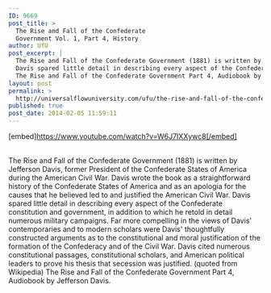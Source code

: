 ```yaml
---
ID: 9669
post_title: >
  The Rise and Fall of the Confederate
  Government Vol. 1, Part 4, History
author: UfU
post_excerpt: |
  The Rise and Fall of the Confederate Government (1881) is written by Jefferson Davis, former President of the Confederate States of America during the American Civil War. Davis wrote the book as a straightforward history of the Confederate States of America and as an apologia for the causes that he believed led to and justified the American Civil War.
  Davis spared little detail in describing every aspect of the Confederate constitution and government, in addition to which he retold in detail numerous military campaigns. Far more compelling in the views of Davis' contemporaries and to modern scholars were Davis' thoughtfully constructed arguments as to the constitutional and moral justification of the formation of the Confederacy and of the Civil War. Davis cited numerous constitutional passages, constitutional scholars, and American political leaders to prove his thesis that secession was justified. (quoted from Wikipedia)
  The Rise and Fall of the Confederate Government Part 4, Audiobook by Jefferson Davis.
layout: post
permalink: >
  http://universalflowuniversity.com/ufu/the-rise-and-fall-of-the-confederate-government-vol-1-part-4-history/
published: true
post_date: 2014-02-05 11:59:11
---
```

[embed]https://www.youtube.com/watch?v=W6J7IXXywc8[/embed]</br></br>
<p>The Rise and Fall of the Confederate Government (1881) is written by Jefferson Davis, former President of the Confederate States of America during the American Civil War. Davis wrote the book as a straightforward history of the Confederate States of America and as an apologia for the causes that he believed led to and justified the American Civil War.
Davis spared little detail in describing every aspect of the Confederate constitution and government, in addition to which he retold in detail numerous military campaigns. Far more compelling in the views of Davis' contemporaries and to modern scholars were Davis' thoughtfully constructed arguments as to the constitutional and moral justification of the formation of the Confederacy and of the Civil War. Davis cited numerous constitutional passages, constitutional scholars, and American political leaders to prove his thesis that secession was justified. (quoted from Wikipedia)
The Rise and Fall of the Confederate Government Part 4, Audiobook by Jefferson Davis. </p>